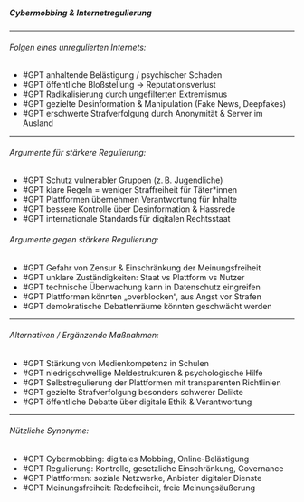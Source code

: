 ##### Cybermobbing & Internetregulierung

---

###### Folgen eines unregulierten Internets:
- #GPT anhaltende Belästigung / psychischer Schaden  
- #GPT öffentliche Bloßstellung → Reputationsverlust  
- #GPT Radikalisierung durch ungefilterten Extremismus  
- #GPT gezielte Desinformation & Manipulation (Fake News, Deepfakes)  
- #GPT erschwerte Strafverfolgung durch Anonymität & Server im Ausland  

---

###### Argumente *für* stärkere Regulierung:
- #GPT Schutz vulnerabler Gruppen (z. B. Jugendliche)  
- #GPT klare Regeln = weniger Straffreiheit für Täter*innen  
- #GPT Plattformen übernehmen Verantwortung für Inhalte  
- #GPT bessere Kontrolle über Desinformation & Hassrede  
- #GPT internationale Standards für digitalen Rechtsstaat  

###### Argumente *gegen* stärkere Regulierung:
- #GPT Gefahr von Zensur & Einschränkung der Meinungsfreiheit  
- #GPT unklare Zuständigkeiten: Staat vs Plattform vs Nutzer  
- #GPT technische Überwachung kann in Datenschutz eingreifen  
- #GPT Plattformen könnten „overblocken“, aus Angst vor Strafen  
- #GPT demokratische Debattenräume könnten geschwächt werden  

---

###### Alternativen / Ergänzende Maßnahmen:
- #GPT Stärkung von Medienkompetenz in Schulen  
- #GPT niedrigschwellige Meldestrukturen & psychologische Hilfe  
- #GPT Selbstregulierung der Plattformen mit transparenten Richtlinien  
- #GPT gezielte Strafverfolgung besonders schwerer Delikte  
- #GPT öffentliche Debatte über digitale Ethik & Verantwortung  

---

###### Nützliche Synonyme:
- #GPT Cybermobbing: digitales Mobbing, Online-Belästigung  
- #GPT Regulierung: Kontrolle, gesetzliche Einschränkung, Governance  
- #GPT Plattformen: soziale Netzwerke, Anbieter digitaler Dienste  
- #GPT Meinungsfreiheit: Redefreiheit, freie Meinungsäußerung